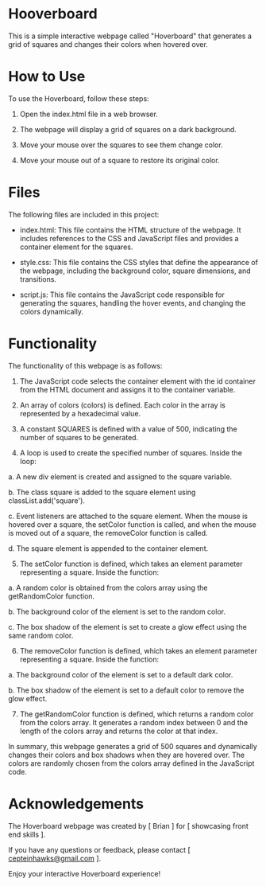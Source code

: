# Hooverboard

This is a simple interactive webpage called "Hoverboard" that generates a grid of squares and changes their colors when hovered over.

# How to Use
To use the Hoverboard, follow these steps:

1. Open the index.html file in a web browser.

2. The webpage will display a grid of squares on a dark background.

3. Move your mouse over the squares to see them change color.

4. Move your mouse out of a square to restore its original color.

# Files
The following files are included in this project:

- index.html: This file contains the HTML structure of the webpage. It includes references to the CSS and JavaScript files and provides a container element for the squares.

- style.css: This file contains the CSS styles that define the appearance of the webpage, including the background color, square dimensions, and transitions.

- script.js: This file contains the JavaScript code responsible for generating the squares, handling the hover events, and changing the colors dynamically.

# Functionality
The functionality of this webpage is as follows:

1. The JavaScript code selects the container element with the id container from the HTML document and assigns it to the container variable.

2. An array of colors (colors) is defined. Each color in the array is represented by a hexadecimal value.

3. A constant SQUARES is defined with a value of 500, indicating the number of squares to be generated.

4. A loop is used to create the specified number of squares. Inside the loop:

a. A new div element is created and assigned to the square variable.

b. The class square is added to the square element using classList.add('square').

c. Event listeners are attached to the square element. When the mouse is hovered over a square, the setColor function is called, and when the mouse is moved out of a square, the removeColor function is called.

d. The square element is appended to the container element.

5. The setColor function is defined, which takes an element parameter representing a square. Inside the function:

a. A random color is obtained from the colors array using the getRandomColor function.

b. The background color of the element is set to the random color.

c. The box shadow of the element is set to create a glow effect using the same random color.

6. The removeColor function is defined, which takes an element parameter representing a square. Inside the function:

a. The background color of the element is set to a default dark color.

b. The box shadow of the element is set to a default color to remove the glow effect.

7. The getRandomColor function is defined, which returns a random color from the colors array. It generates a random index between 0 and the length of the colors array and returns the color at that index.

In summary, this webpage generates a grid of 500 squares and dynamically changes their colors and box shadows when they are hovered over. The colors are randomly chosen from the colors array defined in the JavaScript code.

# Acknowledgements
The Hoverboard webpage was created by [ Brian ] for [ showcasing front end skills ].

If you have any questions or feedback, please contact [ cepteinhawks@gmail.com ].

Enjoy your interactive Hoverboard experience!